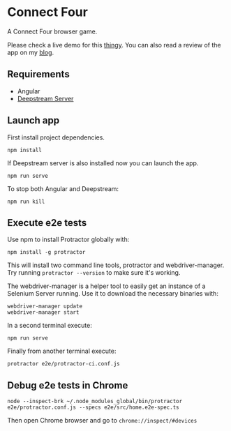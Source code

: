 # Connect Four

A Connect Four browser game. 

Please check a live demo for this [thingy](https://connectfour.codecritique.org). You can also read a review of the app on my [blog](https://blog.codecritique.org/?p=203). 

## Requirements 

* Angular
* [Deepstream Server](https://deepstreamhub.com/open-source/?io)

## Launch app

First install project dependencies. 

    npm install

If Deepstream server is also installed now you can launch the app. 

    npm run serve

To stop both Angular and Deepstream: 

    npm run kill

## Execute e2e tests

Use npm to install Protractor globally with: 

    npm install -g protractor

This will install two command line tools, protractor and webdriver-manager. Try running ```protractor --version``` to make sure it's working.

The webdriver-manager is a helper tool to easily get an instance of a Selenium Server running. Use it to download the necessary binaries with:	

``` 
webdriver-manager update
webdriver-manager start
```	

In a second terminal execute: 

    npm run serve

Finally from another terminal execute:

    protractor e2e/protractor-ci.conf.js 

## Debug e2e tests in Chrome

    node --inspect-brk ~/.node_modules_global/bin/protractor e2e/protractor.conf.js --specs e2e/src/home.e2e-spec.ts 

Then open Chrome browser and go to `chrome://inspect/#devices`
